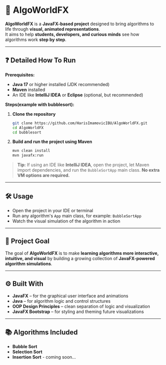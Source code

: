 # 🧩 AlgoWorldFX

**AlgoWorldFX** is a **JavaFX-based project** designed to bring algorithms to life through **visual, animated representations**.  
It aims to help **students, developers, and curious minds** see how algorithms work **step by step**.

---

## ❓ Detailed How To Run

**Prerequisites:**

- **Java 17** or higher installed (JDK recommended)  
- **Maven** installed  
- An IDE like **IntelliJ IDEA** or **Eclipse** (optional, but recommended)  

**Steps(example with bubblesort):**

1. **Clone the repository**

    ```bash
    git clone https://github.com/HarisImamovicIBU/AlgoWorldFX.git
    cd AlgoWorldFX
    cd bubblesort
    ```

2. **Build and run the project using Maven**

    ```bash
    mvn clean install
    mvn javafx:run
    ```

> **Tip:** If using an IDE like **IntelliJ IDEA**, open the project, let Maven import dependencies, and run the `BubbleSortApp` main class. **No extra VM options are required.**

---

## 🛠 Usage

- Open the project in your IDE or terminal  
- Run any algorithm's `App` main class, for example: `BubbleSortApp`  
- Watch the visual simulation of the algorithm in action

---

## 🎯 Project Goal

The goal of **AlgoWorldFX** is to make **learning algorithms more interactive, intuitive, and visual** by building a growing collection of **JavaFX-powered algorithm simulations**.

---

## ⚙️ Built With

- **JavaFX** – for the graphical user interface and animations  
- **Java** – for algorithm logic and control structures  
- **OOP Design Principles** – clean separation of logic and visualization  
- **JavaFX Bootstrap** – for styling and theming future visualizations  

---

## 📚 Algorithms Included

- **Bubble Sort**  
- **Selection Sort**
- **Insertion Sort** - coming soon...

